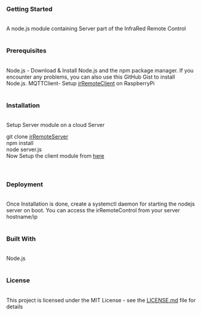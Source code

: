 <h3>Getting Started</h3><br>
A node.js module containing Server  part of the InfraRed Remote Control
<br>
<br>
<h3>Prerequisites</h3><br>
Node.js - Download & Install Node.js and the npm package manager. If you encounter any problems, you can also use this GitHub Gist to install Node.js.
MQTTClient- Setup <a href="https://github.com/iotwale/irRemoteClient">irRemoteClient</a> on RaspberryPi
<br>
<br>
<h3>Installation</h3><br>
Setup Server module on a cloud Server

git clone <a href="https://github.com/iotwale/irRemoteServer">irRemoteServer</a><br>
npm install<br>
node server.js<br>
Now Setup the client module from <a href = "https://github.com/iotwale/irRemoteClient">here</a><br>
<br>
<br>
<h3>Deployment</h3><br>
Once Installation is done, create a systemctl daemon for starting the nodejs server on boot.
You can access the irRemoteControl from your server hostname/ip
<br><br>
<h3>Built With</h3><br>
Node.js
<br><br>
<h3>License</h3><br>
This project is licensed under the MIT License - see the <a href="https://github.com/iotwale/irRemoteClient/blob/master/LICENSE.md">LICENSE.md</a> file for details



